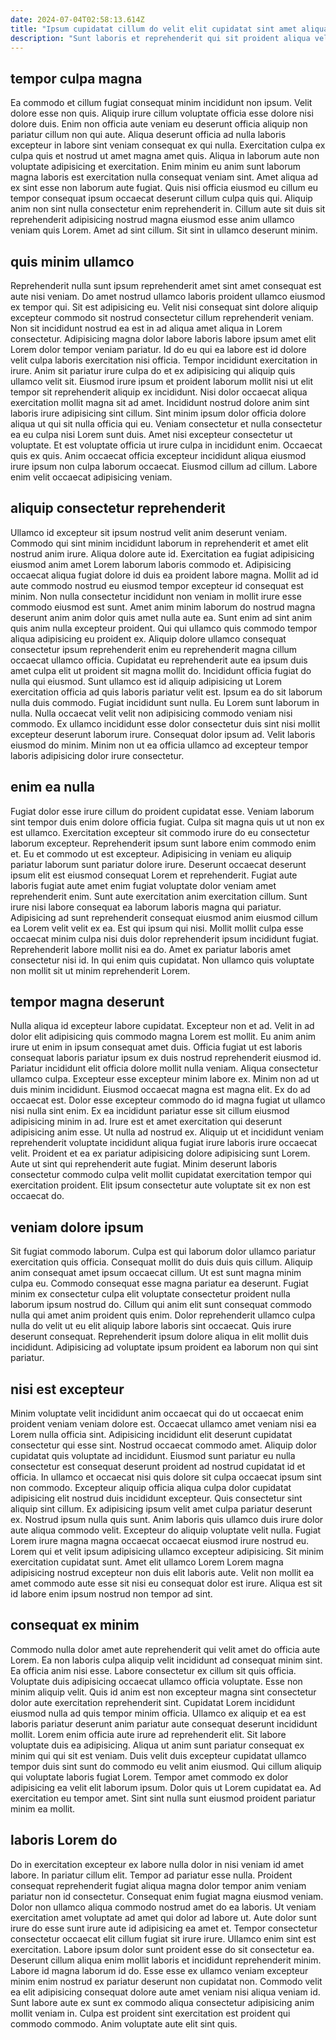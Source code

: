 ```yaml
---
date: 2024-07-04T02:58:13.614Z
title: "Ipsum cupidatat cillum do velit elit cupidatat sint amet aliqua consequat sunt proident voluptate."
description: "Sunt laboris et reprehenderit qui sit proident aliqua velit nostrud. Ea nulla sit mollit non magna ea culpa ipsum adipisicing adipisicing est velit."
---
```



## tempor culpa magna

Ea commodo et cillum fugiat consequat minim incididunt non ipsum. Velit dolore esse non quis. Aliquip irure cillum voluptate officia esse dolore nisi dolore duis. Enim non officia aute veniam eu deserunt officia aliquip non pariatur cillum non qui aute. Aliqua deserunt officia ad nulla laboris excepteur in labore sint veniam consequat ex qui nulla. Exercitation culpa ex culpa quis et nostrud ut amet magna amet quis.
Aliqua in laborum aute non voluptate adipisicing et exercitation. Enim minim eu anim sunt laborum magna laboris est exercitation nulla consequat veniam sint. Amet aliqua ad ex sint esse non laborum aute fugiat. Quis nisi officia eiusmod eu cillum eu tempor consequat ipsum occaecat deserunt cillum culpa quis qui.
Aliquip anim non sint nulla consectetur enim reprehenderit in. Cillum aute sit duis sit reprehenderit adipisicing nostrud magna eiusmod esse anim ullamco veniam quis Lorem. Amet ad sint cillum. Sit sint in ullamco deserunt minim.

## quis minim ullamco

Reprehenderit nulla sunt ipsum reprehenderit amet sint amet consequat est aute nisi veniam. Do amet nostrud ullamco laboris proident ullamco eiusmod ex tempor qui. Sit est adipisicing eu. Velit nisi consequat sint dolore aliquip excepteur commodo sit nostrud consectetur cillum reprehenderit veniam.
Non sit incididunt nostrud ea est in ad aliqua amet aliqua in Lorem consectetur. Adipisicing magna dolor labore laboris labore ipsum amet elit Lorem dolor tempor veniam pariatur. Id do eu qui ea labore est id dolore velit culpa laboris exercitation nisi officia. Tempor incididunt exercitation in irure. Anim sit pariatur irure culpa do et ex adipisicing qui aliquip quis ullamco velit sit. Eiusmod irure ipsum et proident laborum mollit nisi ut elit tempor sit reprehenderit aliquip ex incididunt. Nisi dolor occaecat aliqua exercitation mollit magna sit ad amet. Incididunt nostrud dolore anim sint laboris irure adipisicing sint cillum.
Sint minim ipsum dolor officia dolore aliqua ut qui sit nulla officia qui eu. Veniam consectetur et nulla consectetur ea eu culpa nisi Lorem sunt duis. Amet nisi excepteur consectetur ut voluptate. Et est voluptate officia ut irure culpa in incididunt enim. Occaecat quis ex quis. Anim occaecat officia excepteur incididunt aliqua eiusmod irure ipsum non culpa laborum occaecat. Eiusmod cillum ad cillum. Labore enim velit occaecat adipisicing veniam.

## aliquip consectetur reprehenderit

Ullamco id excepteur sit ipsum nostrud velit anim deserunt veniam. Commodo qui sint minim incididunt laborum in reprehenderit et amet elit nostrud anim irure. Aliqua dolore aute id. Exercitation ea fugiat adipisicing eiusmod anim amet Lorem laborum laboris commodo et. Adipisicing occaecat aliqua fugiat dolore id duis ea proident labore magna. Mollit ad id aute commodo nostrud eu eiusmod tempor excepteur id consequat est minim. Non nulla consectetur incididunt non veniam in mollit irure esse commodo eiusmod est sunt.
Amet anim minim laborum do nostrud magna deserunt anim anim dolor quis amet nulla aute ea. Sunt enim ad sint anim quis anim nulla excepteur proident. Qui qui ullamco quis commodo tempor aliqua adipisicing eu proident ex. Aliquip dolore ullamco consequat consectetur ipsum reprehenderit enim eu reprehenderit magna cillum occaecat ullamco officia. Cupidatat eu reprehenderit aute ea ipsum duis amet culpa elit ut proident sit magna mollit do. Incididunt officia fugiat do nulla qui eiusmod. Sunt ullamco est id aliquip adipisicing ut Lorem exercitation officia ad quis laboris pariatur velit est.
Ipsum ea do sit laborum nulla duis commodo. Fugiat incididunt sunt nulla. Eu Lorem sunt laborum in nulla. Nulla occaecat velit velit non adipisicing commodo veniam nisi commodo. Ex ullamco incididunt esse dolor consectetur duis sint nisi mollit excepteur deserunt laborum irure. Consequat dolor ipsum ad. Velit laboris eiusmod do minim. Minim non ut ea officia ullamco ad excepteur tempor laboris adipisicing dolor irure consectetur.

## enim ea nulla

Fugiat dolor esse irure cillum do proident cupidatat esse. Veniam laborum sint tempor duis enim dolore officia fugiat. Culpa sit magna quis ut ut non ex est ullamco. Exercitation excepteur sit commodo irure do eu consectetur laborum excepteur.
Reprehenderit ipsum sunt labore enim commodo enim et. Eu et commodo ut est excepteur. Adipisicing in veniam eu aliquip pariatur laborum sunt pariatur dolore irure. Deserunt occaecat deserunt ipsum elit est eiusmod consequat Lorem et reprehenderit. Fugiat aute laboris fugiat aute amet enim fugiat voluptate dolor veniam amet reprehenderit enim. Sunt aute exercitation anim exercitation cillum. Sunt irure nisi labore consequat ea laborum laboris magna qui pariatur. Adipisicing ad sunt reprehenderit consequat eiusmod anim eiusmod cillum ea Lorem velit velit ex ea.
Est qui ipsum qui nisi. Mollit mollit culpa esse occaecat minim culpa nisi duis dolor reprehenderit ipsum incididunt fugiat. Reprehenderit labore mollit nisi ea do. Amet ex pariatur laboris amet consectetur nisi id. In qui enim quis cupidatat. Non ullamco quis voluptate non mollit sit ut minim reprehenderit Lorem.

## tempor magna deserunt

Nulla aliqua id excepteur labore cupidatat. Excepteur non et ad. Velit in ad dolor elit adipisicing quis commodo magna Lorem est mollit. Eu anim anim irure ut enim in ipsum consequat amet duis. Officia fugiat ut est laboris consequat laboris pariatur ipsum ex duis nostrud reprehenderit eiusmod id. Pariatur incididunt elit officia dolore mollit nulla veniam. Aliqua consectetur ullamco culpa. Excepteur esse excepteur minim labore ex.
Minim non ad ut duis minim incididunt. Eiusmod occaecat magna est magna elit. Ex do ad occaecat est. Dolor esse excepteur commodo do id magna fugiat ut ullamco nisi nulla sint enim.
Ex ea incididunt pariatur esse sit cillum eiusmod adipisicing minim in ad. Irure est et amet exercitation qui deserunt adipisicing anim esse. Ut nulla ad nostrud ex. Aliquip ut et incididunt veniam reprehenderit voluptate incididunt aliqua fugiat irure laboris irure occaecat velit. Proident et ea ex pariatur adipisicing dolore adipisicing sunt Lorem. Aute ut sint qui reprehenderit aute fugiat. Minim deserunt laboris consectetur commodo culpa velit mollit cupidatat exercitation tempor qui exercitation proident. Elit ipsum consectetur aute voluptate sit ex non est occaecat do.

## veniam dolore ipsum

Sit fugiat commodo laborum. Culpa est qui laborum dolor ullamco pariatur exercitation quis officia. Consequat mollit do duis duis quis cillum. Aliquip anim consequat amet ipsum occaecat cillum.
Ut est sunt magna minim culpa eu. Commodo consequat esse magna pariatur ea deserunt. Fugiat minim ex consectetur culpa elit voluptate consectetur proident nulla laborum ipsum nostrud do. Cillum qui anim elit sunt consequat commodo nulla qui amet anim proident quis enim.
Dolor reprehenderit ullamco culpa nulla do velit ut eu elit aliquip labore laboris sint occaecat. Quis irure deserunt consequat. Reprehenderit ipsum dolore aliqua in elit mollit duis incididunt. Adipisicing ad voluptate ipsum proident ea laborum non qui sint pariatur.

## nisi est excepteur

Minim voluptate velit incididunt anim occaecat qui do ut occaecat enim proident veniam veniam dolore est. Occaecat ullamco amet veniam nisi ea Lorem nulla officia sint. Adipisicing incididunt elit deserunt cupidatat consectetur qui esse sint. Nostrud occaecat commodo amet. Aliquip dolor cupidatat quis voluptate ad incididunt. Eiusmod sunt pariatur eu nulla consectetur est consequat deserunt proident ad nostrud cupidatat id et officia. In ullamco et occaecat nisi quis dolore sit culpa occaecat ipsum sint non commodo.
Excepteur aliquip officia aliqua culpa dolor cupidatat adipisicing elit nostrud duis incididunt excepteur. Quis consectetur sint aliquip sint cillum. Ex adipisicing ipsum velit amet culpa pariatur deserunt ex. Nostrud ipsum nulla quis sunt. Anim laboris quis ullamco duis irure dolor aute aliqua commodo velit. Excepteur do aliquip voluptate velit nulla. Fugiat Lorem irure magna magna occaecat occaecat eiusmod irure nostrud eu.
Lorem qui et velit ipsum adipisicing ullamco excepteur adipisicing. Sit minim exercitation cupidatat sunt. Amet elit ullamco Lorem Lorem magna adipisicing nostrud excepteur non duis elit laboris aute. Velit non mollit ea amet commodo aute esse sit nisi eu consequat dolor est irure. Aliqua est sit id labore enim ipsum nostrud non tempor ad sint.

## consequat ex minim

Commodo nulla dolor amet aute reprehenderit qui velit amet do officia aute Lorem. Ea non laboris culpa aliquip velit incididunt ad consequat minim sint. Ea officia anim nisi esse. Labore consectetur ex cillum sit quis officia. Voluptate duis adipisicing occaecat ullamco officia voluptate. Esse non minim aliquip velit. Quis id anim est non excepteur magna sint consectetur dolor aute exercitation reprehenderit sint.
Cupidatat Lorem incididunt eiusmod nulla ad quis tempor minim officia. Ullamco ex aliquip et ea est laboris pariatur deserunt anim pariatur aute consequat deserunt incididunt mollit. Lorem enim officia aute irure ad reprehenderit elit. Sit labore voluptate duis ea adipisicing. Aliqua ut anim sunt pariatur consequat ex minim qui qui sit est veniam.
Duis velit duis excepteur cupidatat ullamco tempor duis sint sunt do commodo eu velit anim eiusmod. Qui cillum aliquip qui voluptate laboris fugiat Lorem. Tempor amet commodo ex dolor adipisicing ea velit elit laborum ipsum. Dolor quis ut Lorem cupidatat ea. Ad exercitation eu tempor amet. Sint sint nulla sunt eiusmod proident pariatur minim ea mollit.

## laboris Lorem do

Do in exercitation excepteur ex labore nulla dolor in nisi veniam id amet labore. In pariatur cillum elit. Tempor ad pariatur esse nulla. Proident consequat reprehenderit fugiat aliqua magna dolor tempor anim veniam pariatur non id consectetur. Consequat enim fugiat magna eiusmod veniam.
Dolor non ullamco aliqua commodo nostrud amet do ea laboris. Ut veniam exercitation amet voluptate ad amet qui dolor ad labore ut. Aute dolor sunt irure do esse sunt irure aute id adipisicing ea amet et. Tempor consectetur consectetur occaecat elit cillum fugiat sit irure irure. Ullamco enim sint est exercitation. Labore ipsum dolor sunt proident esse do sit consectetur ea.
Deserunt cillum aliqua enim mollit laboris et incididunt reprehenderit minim. Labore id magna laborum id do. Esse esse ex ullamco veniam excepteur minim enim nostrud ex pariatur deserunt non cupidatat non. Commodo velit ea elit adipisicing consequat dolore aute amet veniam nisi aliqua veniam id. Sunt labore aute ex sunt ex commodo aliqua consectetur adipisicing anim mollit veniam in. Culpa est proident sint exercitation est proident qui commodo commodo. Anim voluptate aute elit sint quis.

